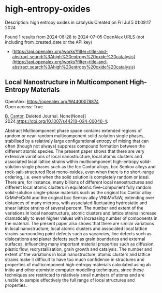 # high-entropy-oxides
Description: high entropy oxides in catalysis
Created on Fri Jul  5 01:09:17 2024

Found 1 results from 2024-06-28 to 2024-07-05
OpenAlex URLS (not including from_created_date or the API key)
- [https://api.openalex.org/works?filter=title-and-abstract.search%3Ahigh%20entropy%20oxide%20catalysis](https://api.openalex.org/works?filter=title-and-abstract.search%3Ahigh%20entropy%20oxide%20catalysis)

## Local Nanostructure in Multicomponent High-Entropy Materials   

OpenAlex: https://openalex.org/W4400078874    
Open access: True
    
[B. Cantor](https://openalex.org/A5064795527), Deleted Journal. None(None)] 2024.https://doi.org/10.1007/s44210-024-00040-4.
    
Abstract Multicomponent phase space contains extended regions of random or near-random multicomponent solid-solution single phases, stabilised by a relatively large configurational entropy of mixing that can often (though not always) suppress compound formation between the different atomic species. The present paper shows that there are very extensive variations of local nanostructure, local atomic clusters and associated local lattice strains within multicomponent high-entropy solid-solution single phases such as the fcc Cantor alloys, bcc Senkov alloys and rock-salt-structured Rost mono-oxides, even when there is no short-range ordering, i.e. even when the solid solution is completely random or ideal. There are, for instance, many billions of different local nanostructures and different local atomic clusters in equiatomic five-component fully random solid-solution single-phase materials such as the original fcc Cantor alloy CrMnFeCoNi and the original bcc Senkov alloy VNbMoTaW, extending over distances of many microns, with associated fluctuating hydrostatic and shear lattice strains of several percent. The number and extent of the variations in local nanostructure, atomic clusters and lattice strains increase dramatically to even higher values with increasing number of components in the material. The present paper also shows that there are similar variations in local nanostructure, local atomic clusters and associated local lattice strains surrounding point defects such as vacancies, line defects such as dislocations and planar defects such as grain boundaries and external surfaces, influencing many important material properties such as diffusion, plastic flow, recrystallisation, grain growth and catalysis. The number and extent of the variations in local nanostructure, atomic clusters and lattice strains make it difficult to have too much confidence in structures and properties of multicomponent high-entropy materials calculated using ab initio and other atomistic computer modelling techniques, since these techniques are restricted to relatively small numbers of atoms and are unable to sample effectively the full range of local structures and properties.    

    
